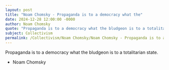 ```yaml
---
layout: post
title: "Noam Chomsky - Propaganda is to a democracy what the"
date: 2024-12-28 12:00:00 -0000
author: Noam Chomsky
quote: "Propaganda is to a democracy what the bludgeon is to a totalitarian state."
subject: Collectivism
permalink: /Collectivism/Noam Chomsky/Noam Chomsky - Propaganda is to a democracy what the
---
```


Propaganda is to a democracy what the bludgeon is to a totalitarian state.

- Noam Chomsky
